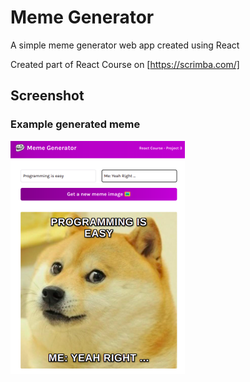 # Meme Generator

A simple meme generator web app created using React

Created part of React Course on [https://scrimba.com/]

## Screenshot

### Example generated meme 

![meme](./screenshots/meme.png)